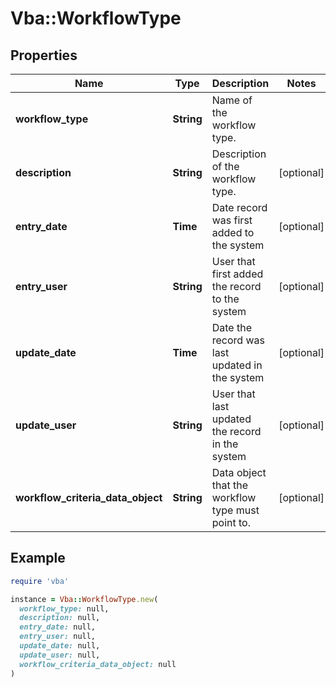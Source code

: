 # Vba::WorkflowType

## Properties

| Name | Type | Description | Notes |
| ---- | ---- | ----------- | ----- |
| **workflow_type** | **String** | Name of the workflow type. |  |
| **description** | **String** | Description of the workflow type. | [optional] |
| **entry_date** | **Time** | Date record was first added to the system | [optional] |
| **entry_user** | **String** | User that first added the record to the system | [optional] |
| **update_date** | **Time** | Date the record was last updated in the system | [optional] |
| **update_user** | **String** | User that last updated the record in the system | [optional] |
| **workflow_criteria_data_object** | **String** | Data object that the workflow type must point to. | [optional] |

## Example

```ruby
require 'vba'

instance = Vba::WorkflowType.new(
  workflow_type: null,
  description: null,
  entry_date: null,
  entry_user: null,
  update_date: null,
  update_user: null,
  workflow_criteria_data_object: null
)
```

